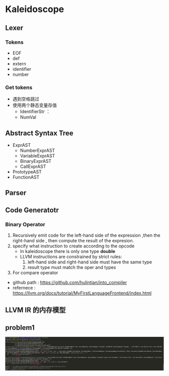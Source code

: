# Kaleidoscope

## Lexer

### Tokens
* EOF
* def
* extern
* identifier
* number

### Get tokens
* 遇到空格跳过
* 使用两个静态变量存值
  * IdentifierStr ： 
  * NumVal

## Abstract Syntax Tree
* ExprAST
  * NumberExprAST
  * VariableExprAST
  * BinaryExprAST
  * CallExprAST
* PrototypeAST
* FunctionAST

##  Parser

## Code Generatotr

### Binary Operator
1. Recursively emit code for the left-hand side of the expression ,then the right-hand side , then compute the result of the expresion.
2. specify what instruction to create according to the opcode
    * In  kaleidoscope there  is only one type **double**
    * LLVM instructions are constrained by strict rules:
        1. left-hand side and right-hand side must have the same type
        2. result type must match the oper  and types
3. For compare operator

* github path : <a> https://github.com/hulintian/into_compiler </a>
* refernece : <a> https://llvm.org/docs/tutorial/MyFirstLanguageFrontend/index.html </a>

## LLVM IR 的内存模型



## problem1
![](imgs/p1.png)